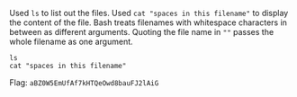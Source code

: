 Used `ls` to list out the files. Used `cat "spaces in this filename"` to display the content of the file. Bash treats filenames with whitespace characters in between as different arguments. Quoting the file name in `""` passes the whole filename as one argument.

```
ls
cat "spaces in this filename"
```

Flag: `aBZ0W5EmUfAf7kHTQeOwd8bauFJ2lAiG`
